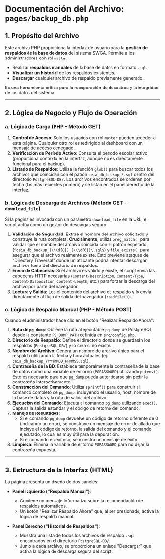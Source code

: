 # Documentación del Archivo: `pages/backup_db.php`

## 1. Propósito del Archivo

Este archivo PHP proporciona la interfaz de usuario para la **gestión de respaldos de la base de datos** del sistema SWGA. Permite a los administradores con rol `master`:

*   Realizar **respaldos manuales** de la base de datos en formato `.sql`.
*   **Visualizar un historial** de los respaldos existentes.
*   **Descargar** cualquier archivo de respaldo previamente generado.

Es una herramienta crítica para la recuperación de desastres y la integridad de los datos del sistema.

---

## 2. Lógica de Negocio y Flujo de Operación

### a. Lógica de Carga (PHP - Método GET)

1.  **Control de Acceso**: Solo los usuarios con rol `master` pueden acceder a esta página. Cualquier otro rol es redirigido al dashboard con un mensaje de acceso denegado.
2.  **Verificación de Período Activo**: Consulta el período escolar activo (proporciona contexto en la interfaz, aunque no es directamente funcional para el backup).
3.  **Listado de Respaldos**: Utiliza la función `glob()` para buscar todos los archivos que coincidan con el patrón `ceia_db_backup_*.sql` dentro del directorio `PostgreSQL-DB/`. Los archivos encontrados se ordenan por fecha (los más recientes primero) y se listan en el panel derecho de la interfaz.

### b. Lógica de Descarga de Archivos (Método GET - `download_file`)

Si la página es invocada con un parámetro `download_file` en la URL, el script actúa como un gestor de descargas seguro:

1.  **Validación de Seguridad**: Extrae el nombre del archivo solicitado y construye la ruta completa. **Crucialmente**, utiliza `preg_match()` para validar que el nombre del archivo coincida con el patrón esperado (`^ceia_db_backup_(\\\d{8})_(\\\d{6})\.sql$`) y `file_exists()` para asegurar que el archivo realmente existe. Esto previene ataques de "Directory Traversal" donde un atacante podría intentar descargar archivos fuera del directorio de respaldos.
2.  **Envío de Cabeceras**: Si el archivo es válido y existe, el script envía las cabeceras HTTP necesarias (`Content-Description`, `Content-Type`, `Content-Disposition`, `Content-Length`, etc.) para forzar la descarga del archivo por parte del navegador.
3.  **Lectura y Salida**: Lee el contenido del archivo de respaldo y lo envía directamente al flujo de salida del navegador (`readfile()`).

### c. Lógica de Respaldo Manual (PHP - Método POST)

Cuando el administrador hace clic en el botón "Realizar Respaldo Ahora":

1.  **Ruta de `pg_dump`**: Obtiene la ruta al ejecutable `pg_dump` de PostgreSQL desde la constante `PG_DUMP_PATH` definida en `src/config.php`.
2.  **Directorio de Respaldo**: Define el directorio donde se guardarán los respaldos (`PostgreSQL-DB/`) y lo crea si no existe.
3.  **Nombre del Archivo**: Genera un nombre de archivo único para el respaldo utilizando la fecha y hora actuales (ej. `ceia_db_backup_YYYYMMDD_HHMMSS.sql`).
4.  **Contraseña de la BD**: Establece temporalmente la contraseña de la base de datos como una variable de entorno (`PGPASSWORD`) utilizando `putenv()`. Esto es necesario para que `pg_dump` pueda autenticarse sin pedir la contraseña interactivamente.
5.  **Construcción del Comando**: Utiliza `sprintf()` para construir el comando completo de `pg_dump`, incluyendo el usuario, host, nombre de la base de datos y la ruta de salida del archivo.
6.  **Ejecución del Comando**: Ejecuta el comando `pg_dump` utilizando `exec()`. Captura la salida estándar y el código de retorno del comando.
7.  **Manejo de Resultados**: 
    *   Si el comando `pg_dump` devuelve un código de retorno diferente de 0 (indicando un error), se construye un mensaje de error detallado que incluye el código de retorno, la salida del comando y el comando ejecutado, lo cual es muy útil para la depuración.
    *   Si el comando es exitoso, se muestra un mensaje de éxito.
8.  **Limpieza**: Elimina la variable de entorno `PGPASSWORD` para no dejar la contraseña expuesta.

---

## 3. Estructura de la Interfaz (HTML)

La página presenta un diseño de dos paneles:

*   **Panel Izquierdo ("Respaldo Manual")**:
    *   Contiene un mensaje informativo sobre la recomendación de respaldos automáticos.
    *   Un botón "Realizar Respaldo Ahora" que, al ser presionado, activa la lógica de respaldo manual.

*   **Panel Derecho ("Historial de Respaldos")**:
    *   Muestra una lista de todos los archivos de respaldo `.sql` encontrados en el directorio `PostgreSQL-DB/`.
    *   Junto a cada archivo, se proporciona un enlace "Descargar" que activa la lógica de descarga segura del script.
